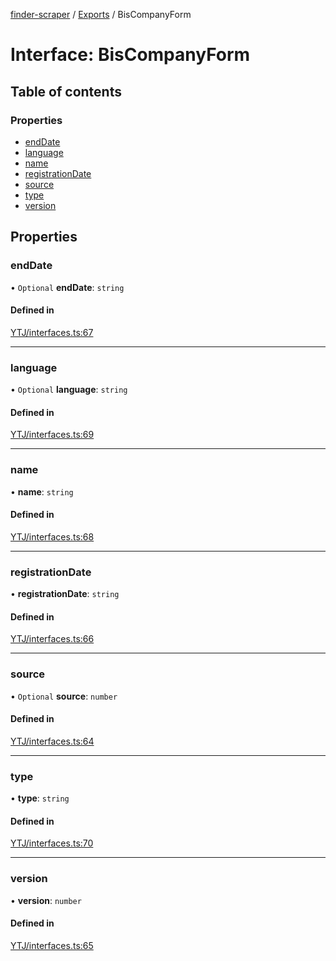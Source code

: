 [finder-scraper](../README.md) / [Exports](../modules.md) / BisCompanyForm

# Interface: BisCompanyForm

## Table of contents

### Properties

- [endDate](BisCompanyForm.md#enddate)
- [language](BisCompanyForm.md#language)
- [name](BisCompanyForm.md#name)
- [registrationDate](BisCompanyForm.md#registrationdate)
- [source](BisCompanyForm.md#source)
- [type](BisCompanyForm.md#type)
- [version](BisCompanyForm.md#version)

## Properties

### endDate

• `Optional` **endDate**: `string`

#### Defined in

[YTJ/interfaces.ts:67](https://github.com/launde/finder-scraper/blob/a5244be/src/YTJ/interfaces.ts#L67)

___

### language

• `Optional` **language**: `string`

#### Defined in

[YTJ/interfaces.ts:69](https://github.com/launde/finder-scraper/blob/a5244be/src/YTJ/interfaces.ts#L69)

___

### name

• **name**: `string`

#### Defined in

[YTJ/interfaces.ts:68](https://github.com/launde/finder-scraper/blob/a5244be/src/YTJ/interfaces.ts#L68)

___

### registrationDate

• **registrationDate**: `string`

#### Defined in

[YTJ/interfaces.ts:66](https://github.com/launde/finder-scraper/blob/a5244be/src/YTJ/interfaces.ts#L66)

___

### source

• `Optional` **source**: `number`

#### Defined in

[YTJ/interfaces.ts:64](https://github.com/launde/finder-scraper/blob/a5244be/src/YTJ/interfaces.ts#L64)

___

### type

• **type**: `string`

#### Defined in

[YTJ/interfaces.ts:70](https://github.com/launde/finder-scraper/blob/a5244be/src/YTJ/interfaces.ts#L70)

___

### version

• **version**: `number`

#### Defined in

[YTJ/interfaces.ts:65](https://github.com/launde/finder-scraper/blob/a5244be/src/YTJ/interfaces.ts#L65)
